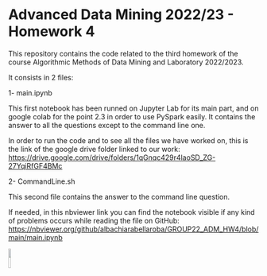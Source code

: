 # Advanced Data Mining 2022/23 - Homework 4

This repository contains the code related to the third homework of the course Algorithmic Methods of Data Mining and Laboratory 2022/2023.

It consists in 2 files:

1- main.ipynb

This first notebook has been runned on Jupyter Lab for its main part, and on google colab for the point 2.3 in order to use PySpark easily. It contains the answer to all the questions except to the command line one.

In order to run the code and to see all the files we have worked on, this is the link of the google drive folder linked to our work:
https://drive.google.com/drive/folders/1qGnqc429r4laoSD_ZG-27YqiRfGF4BMc


2- CommandLine.sh 

This second file contains the answer to the command line question.

If needed, in this nbviewer link you can find the notebook visible if any kind of problems occurs while reading the file on GitHub:
https://nbviewer.org/github/albachiarabellaroba/GROUP22_ADM_HW4/blob/main/main.ipynb

<img src = "https://github.com/TitoTamburini/HackerrankPython/assets/72445542/939e5dd6-625b-45b4-bfb0-a2b60bf8990c" width="10%" height="10%">
